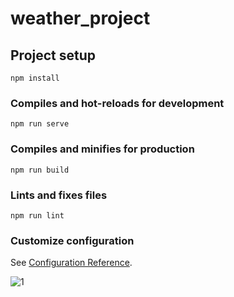 # weather_project

## Project setup
```
npm install
```

### Compiles and hot-reloads for development
```
npm run serve
```

### Compiles and minifies for production
```
npm run build
```

### Lints and fixes files
```
npm run lint
```

### Customize configuration
See [Configuration Reference](https://cli.vuejs.org/config/).

![1](https://user-images.githubusercontent.com/16978473/138123891-4b202115-f7cc-4cf5-88ae-eda87e0af459.png)
